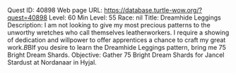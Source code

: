 Quest ID: 40898
Web page URL: https://database.turtle-wow.org/?quest=40898
Level: 60
Min Level: 55
Race: nil
Title: Dreamhide Leggings
Description: I am not looking to give my most precious patterns to the unworthy wretches who call themselves leatherworkers. I require a showing of dedication and willpower to offer apprentices a chance to craft my great work.$B$BIf you desire to learn the Dreamhide Leggings pattern, bring me 75 Bright Dream Shards.
Objective: Gather 75 Bright Dream Shards for Jancel Stardust at Nordanaar in Hyjal.
